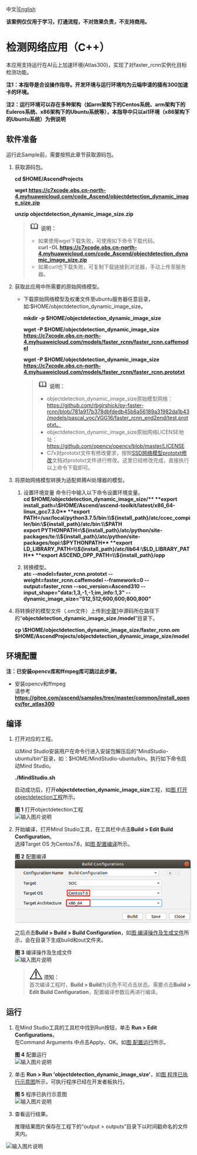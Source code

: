 中文|[English](Readme_EN.md)

**该案例仅仅用于学习，打通流程，不对效果负责，不支持商用。**

#  检测网络应用（C++）<a name="ZH-CN_TOPIC_0219122211"></a>

本应用支持运行在AI云上加速环境(Atlas300)，实现了对faster_rcnn实例化目标检测功能。  
 
**注1：本指导是合设操作指导。开发环境与运行环境均为云端申请的插有300加速卡的环境。**

**注2：运行环境可以存在多种架构（如arm架构下的Centos系统、arm架构下的Euleros系统、x86架构下的Ubuntu系统等），本指导中只以ai1环境（x86架构下的Ubuntu系统）为例说明**  

## 软件准备<a name="zh-cn_topic_0219108795_section181111827718"></a>

运行此Sample前，需要按照此章节获取源码包。

1.  <a name="zh-cn_topic_0228757084_section8534138124114"></a>获取源码包。

    **cd $HOME/AscendProjects**   
 
    **wget https://c7xcode.obs.cn-north-4.myhuaweicloud.com/code_Ascend/objectdetection_dynamic_image_size.zip**  
 
    **unzip objectdetection_dynamic_image_size.zip**
    >![](public_sys-resources/icon-note.gif) **说明：**   
    >- 如果使用wget下载失败，可使用如下命令下载代码。  
    **curl -OL https://c7xcode.obs.cn-north-4.myhuaweicloud.com/code_Ascend/objectdetection_dynamic_image_size.zip** 
    >- 如果curl也下载失败，可复制下载链接到浏览器，手动上传至服务器。
    
2.  <a name="zh-cn_topic_0219108795_li2074865610364"></a>获取此应用中所需要的原始网络模型。    
 
     -  下载原始网络模型及权重文件至ubuntu服务器任意目录，如:$HOME/objectdetection_dynamic_image_size。

        **mkdir -p $HOME/objectdetection_dynamic_image_size** 

        **wget -P $HOME/objectdetection_dynamic_image_size https://c7xcode.obs.cn-north-4.myhuaweicloud.com/models/faster_rcnn/faster_rcnn.caffemodel** 
 
        **wget -P $HOME/objectdetection_dynamic_image_size https://c7xcode.obs.cn-north-4.myhuaweicloud.com/models/faster_rcnn/faster_rcnn.prototxt**
    
        >![](public_sys-resources/icon-note.gif) **说明：**   
        >- objectdetection_dynamic_image_size原始模型网络： https://github.com/rbgirshick/py-faster-rcnn/blob/781a917b378dbfdedb45b6a56189a31982da1b43/models/pascal_voc/VGG16/faster_rcnn_end2end/test.prototxt。
        >- objectdetection_dynamic_image_size原始网络LICENSE地址： https://github.com/opencv/opencv/blob/master/LICENSE
        >- C7x对prototxt文件有修改要求，按照[SSD网络模型prototxt修改](https://support.huaweicloud.com/usermanual-mindstudioc73/atlasmindstudio_02_0114.html)文档对prototxt文件进行修改。这里已经修改完成，直接执行以上命令下载即可。

3.  将原始网络模型转换为适配昇腾AI处理器的模型。  

     1.  设置环境变量
        命令行中输入以下命令设置环境变量。    
        **cd $HOME/objectdetection_dynamic_image_size/**
        **export install_path=\$HOME/Ascend/ascend-toolkit/latest/x86_64-linux_gcc7.3.0**  
        **export PATH=/usr/local/python3.7.5/bin:\\${install_path}/atc/ccec_compiler/bin:\\${install_path}/atc/bin:\\$PATH**   
        **export PYTHONPATH=\\${install_path}/atc/python/site-packages/te:\\${install_path}/atc/python/site-packages/topi:\\$PYTHONPATH**    
        **export LD_LIBRARY_PATH=\\${install_path}/atc/lib64:\\$LD_LIBRARY_PATH**  
         **export ASCEND_OPP_PATH=\\${install_path}/opp**  

      2.  转换模型。  
         **atc --model=faster_rcnn.prototxt --weight=faster_rcnn.caffemodel --framework=0 --output=faster_rcnn --soc_version=Ascend310  --input_shape="data:1,3,-1,-1;im_info:1,3" --dynamic_image_size="512,512;600,600;800,800"** 

    
4.  将转换好的模型文件（.om文件）上传到[步骤1](#zh-cn_topic_0219108795_li953280133816)中源码所在路径下的“**objectdetection_dynamic_image_size
/model**”目录下。
    
     **cp \\$HOME/objectdetection_dynamic_image_size/faster_rcnn.om $HOME/AscendProjects/objectdetection_dynamic_image_size/model** 


## 环境配置   

**注：已安装opencv库和ffmpeg库可跳过此步骤。**  

- 安装opencv和ffmpeg  
    请参考 **https://gitee.com/ascend/samples/tree/master/common/install_opencv/for_atlas300**

## 编译<a name="zh-cn_topic_0219108795_section3723145213347"></a>
1.  打开对应的工程。

    以Mind Studio安装用户在命令行进入安装包解压后的“MindStudio-ubuntu/bin”目录，如：$HOME/MindStudio-ubuntu/bin。执行如下命令启动Mind Studio。

    **./MindStudio.sh**

    启动成功后，打开**objectdetection_dynamic_image_size**工程，如[图 打开objectdetection工程](#zh-cn_topic_0228461902_zh-cn_topic_0203223265_fig11106241192810)所示。

    **图 1**  打开objectdetection工程<a name="zh-cn_topic_0228461902_zh-cn_topic_0203223265_fig11106241192810"></a>  
    ![输入图片说明](https://images.gitee.com/uploads/images/2020/0927/143424_af9da989_7985487.png "屏幕截图.png")

2.  开始编译，打开Mind Studio工具，在工具栏中点击**Build \> Edit Build Configuration**。  
    选择Target OS 为Centos7.6，如[图 配置编译](#zh-cn_topic_0203223265_fig17414647130)所示。

    **图 2**  配置编译<a name="zh-cn_topic_0203223265_fig17414647130"></a>  
    ![](figures/配置build.png "配置编译")  
    
    之后点击**Build \> Build \> Build Configuration**，如[图 编译操作及生成文件](#zh-cn_topic_0203223265_fig1741464713019)所示，会在目录下生成build和out文件夹。

    **图 3**  编译操作及生成文件<a name="zh-cn_topic_0203223265_fig1741464713019"></a>  
    ![输入图片说明](https://images.gitee.com/uploads/images/2020/0927/153504_5c98c613_7985487.png "屏幕截图.png")

    >![](public_sys-resources/icon-notice.gif) **须知：**   
    >首次编译工程时，**Build \> Build**为灰色不可点击状态。需要点击**Build \> Edit Build Configuration**，配置编译参数后再进行编译。  
## 运行<a name="zh-cn_topic_0219108795_section1620073406"></a>
1.  在Mind Studio工具的工具栏中找到Run按钮，单击  **Run \> Edit Configurations**。  
    在Command Arguments 中点击Apply、OK。如[图 配置运行](#zh-cn_topic_0203223265_fig93931954162720)所示。   

    **图 4**  配置运行<a name="zh-cn_topic_0203223265_fig93931954162720"></a>   
   ![输入图片说明](https://images.gitee.com/uploads/images/2020/0927/153803_d2740cd0_7985487.png "屏幕截图.png")
 
2.  单击  **Run \> Run 'objectdetection_dynamic_image_size'**，如[图 程序已执行示意图](#zh-cn_topic_0203223265_fig93931954162719)所示，可执行程序已经在开发者板执行。  

    **图 5**  程序已执行示意图<a name="zh-cn_topic_0203223265_fig93931954162719"></a>  
    ![输入图片说明](https://images.gitee.com/uploads/images/2020/0927/153952_e402d360_7985487.png "屏幕截图.png")

3.  查看运行结果。

    推理结果图片保存在工程下的“output \> outputs”目录下以时间戳命名的文件夹内。  

![输入图片说明](https://images.gitee.com/uploads/images/2020/0927/154346_4f4a0e89_7985487.png "屏幕截图.png")